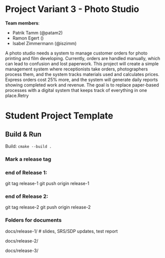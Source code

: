 # Project Variant 3 - Photo Studio

**Team members**: 
- Patrik Tamm (@patam2)
- Ramon Egert ()
- Isabel Zimmermann (@iszimm)

A photo studio needs a system to manage customer orders for photo printing and film developing. Currently, orders are handled manually, which can lead to confusion and lost paperwork. This project will create a simple management system where receptionists take orders, photographers process them, and the system tracks materials used and calculates prices. Express orders cost 25% more, and the system will generate daily reports showing completed work and revenue. The goal is to replace paper-based processes with a digital system that keeps track of everything in one place.Retry

# Student Project Template 
## Build & Run
Build: `cmake --build .`

### Mark a release tag
###  end of Release 1:
git tag release-1
git push origin release-1

###  end of Release 2:
git tag release-2
git push origin release-2

### Folders for documents
docs/release-1/  # slides, SRS/SDP updates, test report

docs/release-2/

docs/release-3/
